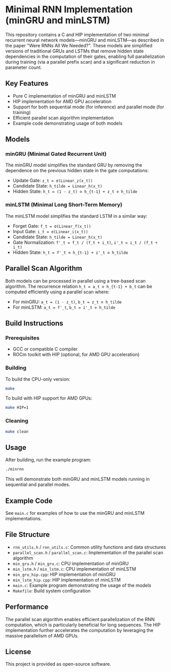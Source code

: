 # Minimal RNN Implementation (minGRU and minLSTM)

This repository contains a C and HIP implementation of two minimal recurrent neural network models—minGRU and minLSTM—as described in the paper "Were RNNs All We Needed?". These models are simplified versions of traditional GRUs and LSTMs that remove hidden state dependencies in the computation of their gates, enabling full parallelization during training (via a parallel prefix scan) and a significant reduction in parameter count.

## Key Features

- Pure C implementation of minGRU and minLSTM
- HIP implementation for AMD GPU acceleration
- Support for both sequential mode (for inference) and parallel mode (for training)
- Efficient parallel scan algorithm implementation
- Example code demonstrating usage of both models

## Models

### minGRU (Minimal Gated Recurrent Unit)

The minGRU model simplifies the standard GRU by removing the dependence on the previous hidden state in the gate computations:

- Update Gate: `z_t = σ(Linear_z(x_t))`
- Candidate State: `h_tilde = Linear_h(x_t)`
- Hidden State: `h_t = (1 - z_t) ⊙ h_{t-1} + z_t ⊙ h_tilde`

### minLSTM (Minimal Long Short-Term Memory)

The minLSTM model simplifies the standard LSTM in a similar way:

- Forget Gate: `f_t = σ(Linear_f(x_t))`
- Input Gate: `i_t = σ(Linear_i(x_t))`
- Candidate State: `h_tilde = Linear_h(x_t)`
- Gate Normalization: `f'_t = f_t / (f_t + i_t)`, `i'_t = i_t / (f_t + i_t)`
- Hidden State: `h_t = f'_t ⊙ h_{t-1} + i'_t ⊙ h_tilde`

## Parallel Scan Algorithm

Both models can be processed in parallel using a tree-based scan algorithm. The recurrence relation `h_t = a_t ⊙ h_{t-1} + b_t` can be computed efficiently using a parallel scan where:

- For minGRU: `a_t = (1 - z_t)`, `b_t = z_t ⊙ h_tilde`
- For minLSTM: `a_t = f'_t`, `b_t = i'_t ⊙ h_tilde`

## Build Instructions

### Prerequisites

- GCC or compatible C compiler
- ROCm toolkit with HIP (optional, for AMD GPU acceleration)

### Building

To build the CPU-only version:

```bash
make
```

To build with HIP support for AMD GPUs:

```bash
make HIP=1
```

### Cleaning

```bash
make clean
```

## Usage

After building, run the example program:

```bash
./minrnn
```

This will demonstrate both minGRU and minLSTM models running in sequential and parallel modes.

## Example Code

See `main.c` for examples of how to use the minGRU and minLSTM implementations.

## File Structure

- `rnn_utils.h` / `rnn_utils.c`: Common utility functions and data structures
- `parallel_scan.h` / `parallel_scan.c`: Implementation of the parallel scan algorithm
- `min_gru.h` / `min_gru.c`: CPU implementation of minGRU
- `min_lstm.h` / `min_lstm.c`: CPU implementation of minLSTM
- `min_gru_hip.cpp`: HIP implementation of minGRU
- `min_lstm_hip.cpp`: HIP implementation of minLSTM
- `main.c`: Example program demonstrating the usage of the models
- `Makefile`: Build system configuration

## Performance

The parallel scan algorithm enables efficient parallelization of the RNN computation, which is particularly beneficial for long sequences. The HIP implementation further accelerates the computation by leveraging the massive parallelism of AMD GPUs.

## License

This project is provided as open-source software. 